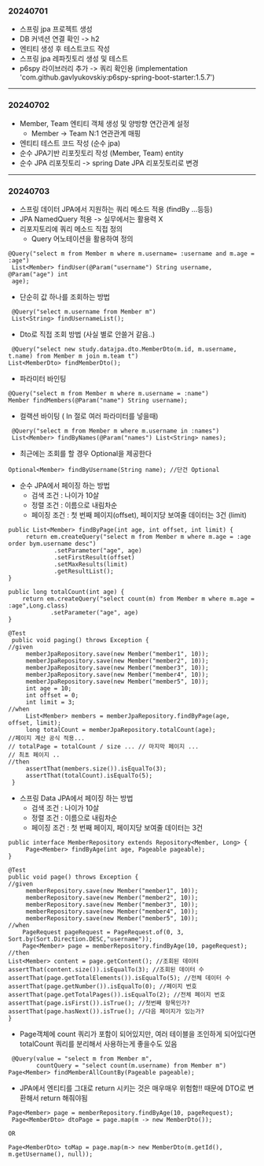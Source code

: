 ### 20240701
- 스프링 jpa 프로젝트 생성
- DB 커넥션 연결 확인 -> h2
- 엔티티 생성 후 테스트코드 작성
- 스프링 jpa 레파짓토리 생성 및 테스트
- p6spy 라이브러리 추가 -> 쿼리 확인용 (implementation 'com.github.gavlyukovskiy:p6spy-spring-boot-starter:1.5.7')
---
### 20240702
-  Member, Team 엔티티 객체 생성 및 양방향 연간관계 설정
   - Member -> Team N:1 연관관계 매핑
- 엔티티 테스트 코드 작성 (순수 jpa)
- 순수 JPA기반 리포짓토리 작성 (Member, Team) entity
- 순수 JPA 리포짓토리 -> spring Date JPA 리포짓토리로 변경
---
### 20240703
- 스프링 데이터 JPA에서 지원하는 쿼리 메소드 적용 (findBy ...등등)
- JPA NamedQuery 적용 -> 실무에서는 활용력 X
- 리포지토리에 쿼리 메소드 직접 정의
   - Query 어노테이션을 활용하여 정의
```
@Query("select m from Member m where m.username= :username and m.age = :age")
 List<Member> findUser(@Param("username") String username, @Param("age") int
 age);
```
- 단순히 값 하나를 조회하는 방법
```
 @Query("select m.username from Member m")
 List<String> findUsernameList();
```
- Dto로 직접 조회 방법 (사실 별로 안쓸거 같음..)
```
 @Query("select new study.datajpa.dto.MemberDto(m.id, m.username, t.name) from Member m join m.team t")
List<MemberDto> findMemberDto();
```
- 파라미터 바인팅
```
@Query("select m from Member m where m.username = :name")
Member findMembers(@Param("name") String username);
```
- 컬랙션 바이팅 ( In 절로 여러 파라미터를 넣을때)
```
 @Query("select m from Member m where m.username in :names")
 List<Member> findByNames(@Param("names") List<String> names);
```
- 최근에는 조회를 할 경우 Optional을 제공한다
```
Optional<Member> findByUsername(String name); //단건 Optional
```
- 순수 JPA에서 페이징 하는 방법
   - 검색 조건 : 나이가 10살
   - 정렬 조건 : 이름으로 내림차순
   - 페이징 조건 : 첫 번째 페이지(offset), 페이지당 보여줄 데이터는 3건 (limit)
```
public List<Member> findByPage(int age, int offset, int limit) {
     return em.createQuery("select m from Member m where m.age = :age order bym.username desc")
             .setParameter("age", age)
             .setFirstResult(offset)
             .setMaxResults(limit)
             .getResultList();
}

public long totalCount(int age) {
    return em.createQuery("select count(m) from Member m where m.age = :age",Long.class)
            .setParameter("age", age)
}

@Test
 public void paging() throws Exception {
//given
     memberJpaRepository.save(new Member("member1", 10));
     memberJpaRepository.save(new Member("member2", 10));
     memberJpaRepository.save(new Member("member3", 10));
     memberJpaRepository.save(new Member("member4", 10));
     memberJpaRepository.save(new Member("member5", 10));
     int age = 10;
     int offset = 0;
     int limit = 3;
//when
     List<Member> members = memberJpaRepository.findByPage(age, offset, limit);
     long totalCount = memberJpaRepository.totalCount(age);
//페이지 계산 공식 적용...
// totalPage = totalCount / size ... // 마지막 페이지 ...
// 최초 페이지 ..
//then
     assertThat(members.size()).isEqualTo(3);
     assertThat(totalCount).isEqualTo(5);
 }
```
- 스프링 Data JPA에서 페이징 하는 방법
   - 검색 조건 : 나이가 10살
   - 정렬 조건 : 이름으로 내림차순
   - 페이징 조건 : 첫 번째 페이지, 페이지당 보여줄 데이터는 3건
```
public interface MemberRepository extends Repository<Member, Long> {
     Page<Member> findByAge(int age, Pageable pageable);
}

@Test
public void page() throws Exception {
//given
     memberRepository.save(new Member("member1", 10));
     memberRepository.save(new Member("member2", 10));
     memberRepository.save(new Member("member3", 10));
     memberRepository.save(new Member("member4", 10));
     memberRepository.save(new Member("member5", 10));
//when
    PageRequest pageRequest = PageRequest.of(0, 3, Sort.by(Sort.Direction.DESC,"username"));
    Page<Member> page = memberRepository.findByAge(10, pageRequest);
//then
List<Member> content = page.getContent(); //조회된 데이터 assertThat(content.size()).isEqualTo(3); //조회된 데이터 수 assertThat(page.getTotalElements()).isEqualTo(5); //전체 데이터 수 assertThat(page.getNumber()).isEqualTo(0); //페이지 번호 assertThat(page.getTotalPages()).isEqualTo(2); //전체 페이지 번호 assertThat(page.isFirst()).isTrue(); //첫번째 항목인가? assertThat(page.hasNext()).isTrue(); //다음 페이지가 있는가?
}
```
- Page객체에 count 쿼리가 포함이 되어있지만, 여러 테이블을 조인하게 되어있다면 totalCount 쿼리를 분리해서 사용하는게 좋을수도 있음
```
 @Query(value = "select m from Member m",
        countQuery = "select count(m.username) from Member m")
Page<Member> findMemberAllCountBy(Pageable pageable);
```
- JPA에서 엔티티를 그대로 return 시키는 것은 매우매우 위험함!! 때문에 DTO로 변환해서 return 해줘야됨
```
Page<Member> page = memberRepository.findByAge(10, pageRequest);
 Page<MemberDto> dtoPage = page.map(m -> new MemberDto());

OR

Page<MemberDto> toMap = page.map(m-> new MemberDto(m.getId(), m.getUsername(), null));
```
